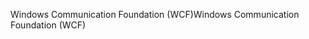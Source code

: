 <span data-ttu-id="cf334-101">Windows Communication Foundation (WCF)</span><span class="sxs-lookup"><span data-stu-id="cf334-101">Windows Communication Foundation (WCF)</span></span>